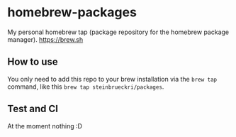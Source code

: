 # homebrew-packages

My personal homebrew tap (package repository for the homebrew package manager). <https://brew.sh>

## How to use

You only need to add this repo to your brew installation via the
`brew tap` command, like this `brew tap steinbrueckri/packages`.

## Test and CI

At the moment nothing :D

